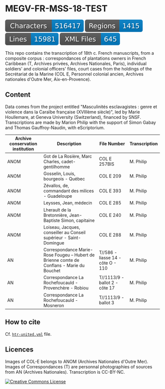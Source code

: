 
# MEGV-FR-MSS-18-TEST

![characters badge](badges/characters.svg) ![regions badge](badges/regions.svg) ![lines badge](badges/lines.svg) ![files badge](badges/files.svg)

This repo contains the transcription of 18th c. French manuscripts, from a composite corpus : correspondances of plantations owners in French Caribbean (T, Archives privées, Archives Nationales, Paris), individual soldiers' and colonial officers' files, court cases from the holdings of the Secrétariat de la Marine (COL E, Personnel colonial ancien, Archives nationales d'Outre Mer, Aix-en-Provence).

## Content

Data comes from the project entitled "Masculinités esclavagistes : genre et violence dans la Caraïbe française (XVIIIème siècle)", led by Marie Houllemare, at Geneva University (Switzerland), financed by SNSF. Transcriptions are made by Marion Philip with the support of Simon Gabay and Thomas Gauffroy-Naudin, with eScriptorium. 


| Archive conservation institution | Description                                                                                    | File Number                     | Transcription |
|----------------------------------|------------------------------------------------------------------------------------------------|---------------------------------|---------------|
| ANOM                             | Got de La Rosière, Marc Charles, cadet-gentilhomme                                             |  COL E 257BIS                   | M. Philip     |
| ANOM                             | Gosselin, Louis, bourgeois - Québec                                                            |  COL E 209                      | M. Philip     |
| ANOM                             | Zévallos, de, commandant des milices - Guadeloupe                                              |  COL E 393                      | M. Philip     |
| ANOM                             | Leysses, Jean, médecin                                                                         |  COL E 285                      | M. Philip     |
| ANOM                             | Lherault de la Bretonnière, Jean-Baptiste Simon, capitaine                                     |  COL E 240                      | M. Philip     |
| ANOM                             | Loiseau, Jacques, conseiller au Conseil supérieur - Saint-Domingue                             |  COL E 288                      | M. Philip     |
| AN                               | Correspondance Marie-Rose Fougeu – Hubert de Brienne comte de Conflans - Marie du Bouchet      |T//586 - liasse 14 - côte O - 110| M. Philip     |
| AN                               | Correspondance La Rochefoucauld - Provenchère - Robiou                                         | T//1113/9 - ballot 2 - côte 17  | M. Philip     |
| AN                               | Correspondance La Rochefoucauld - Mosneron                                                     | T//1113/9 - ballot 3            | M. Philip     |


## How to cite

Cf. [`htr-united.yml`](https://github.com/Masculinites-Esclavagistes/MEGV-FR-MSS-18-TEST/blob/main/htr-united.yml) file.


## Licences

Images of COL-E belongs to ANOM (Archives Nationales d'Outre Mer). 
Images of Correspondances (T) are personnal photographies of sources from AN (Archives Nationales).
Transcription is CC-BY-NC. 

<a rel="license" href="https://creativecommons.org/licenses/by/2.0"><img alt="Creative Commons License" style="border-width:0" src="https://upload.wikimedia.org/wikipedia/commons/d/d3/Cc_by-nc_icon.svg" /></a><br /> 






